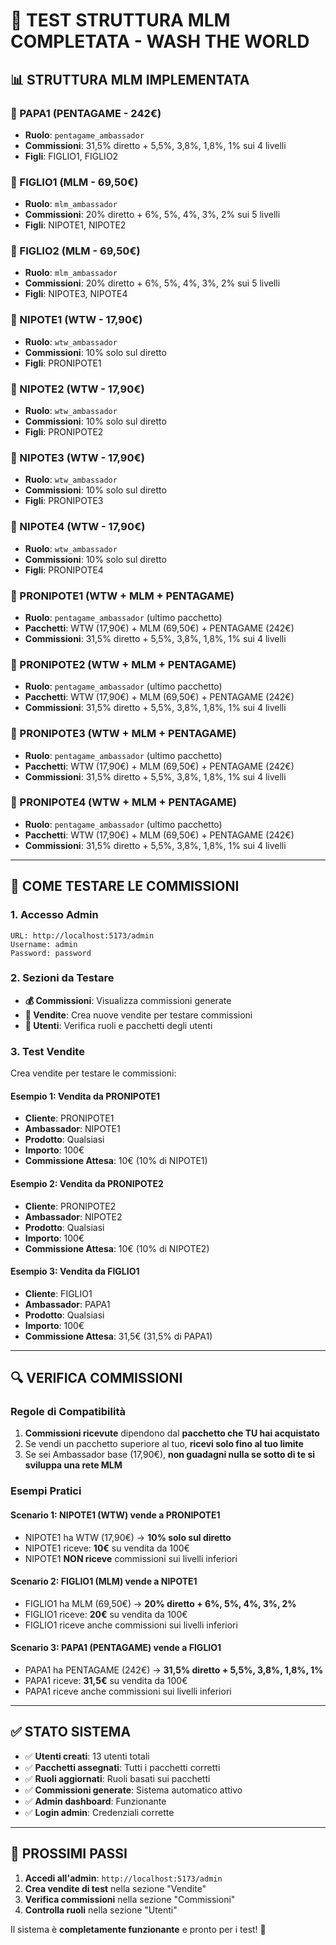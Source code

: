 # 🚀 TEST STRUTTURA MLM COMPLETATA - WASH THE WORLD

## 📊 **STRUTTURA MLM IMPLEMENTATA**

### **👑 PAPA1 (PENTAGAME - 242€)**
- **Ruolo**: `pentagame_ambassador`
- **Commissioni**: 31,5% diretto + 5,5%, 3,8%, 1,8%, 1% sui 4 livelli
- **Figli**: FIGLIO1, FIGLIO2

### **👤 FIGLIO1 (MLM - 69,50€)**
- **Ruolo**: `mlm_ambassador`
- **Commissioni**: 20% diretto + 6%, 5%, 4%, 3%, 2% sui 5 livelli
- **Figli**: NIPOTE1, NIPOTE2

### **👤 FIGLIO2 (MLM - 69,50€)**
- **Ruolo**: `mlm_ambassador`
- **Commissioni**: 20% diretto + 6%, 5%, 4%, 3%, 2% sui 5 livelli
- **Figli**: NIPOTE3, NIPOTE4

### **👤 NIPOTE1 (WTW - 17,90€)**
- **Ruolo**: `wtw_ambassador`
- **Commissioni**: 10% solo sul diretto
- **Figli**: PRONIPOTE1

### **👤 NIPOTE2 (WTW - 17,90€)**
- **Ruolo**: `wtw_ambassador`
- **Commissioni**: 10% solo sul diretto
- **Figli**: PRONIPOTE2

### **👤 NIPOTE3 (WTW - 17,90€)**
- **Ruolo**: `wtw_ambassador`
- **Commissioni**: 10% solo sul diretto
- **Figli**: PRONIPOTE3

### **👤 NIPOTE4 (WTW - 17,90€)**
- **Ruolo**: `wtw_ambassador`
- **Commissioni**: 10% solo sul diretto
- **Figli**: PRONIPOTE4

### **👤 PRONIPOTE1 (WTW + MLM + PENTAGAME)**
- **Ruolo**: `pentagame_ambassador` (ultimo pacchetto)
- **Pacchetti**: WTW (17,90€) + MLM (69,50€) + PENTAGAME (242€)
- **Commissioni**: 31,5% diretto + 5,5%, 3,8%, 1,8%, 1% sui 4 livelli

### **👤 PRONIPOTE2 (WTW + MLM + PENTAGAME)**
- **Ruolo**: `pentagame_ambassador` (ultimo pacchetto)
- **Pacchetti**: WTW (17,90€) + MLM (69,50€) + PENTAGAME (242€)
- **Commissioni**: 31,5% diretto + 5,5%, 3,8%, 1,8%, 1% sui 4 livelli

### **👤 PRONIPOTE3 (WTW + MLM + PENTAGAME)**
- **Ruolo**: `pentagame_ambassador` (ultimo pacchetto)
- **Pacchetti**: WTW (17,90€) + MLM (69,50€) + PENTAGAME (242€)
- **Commissioni**: 31,5% diretto + 5,5%, 3,8%, 1,8%, 1% sui 4 livelli

### **👤 PRONIPOTE4 (WTW + MLM + PENTAGAME)**
- **Ruolo**: `pentagame_ambassador` (ultimo pacchetto)
- **Pacchetti**: WTW (17,90€) + MLM (69,50€) + PENTAGAME (242€)
- **Commissioni**: 31,5% diretto + 5,5%, 3,8%, 1,8%, 1% sui 4 livelli

---

## 🎯 **COME TESTARE LE COMMISSIONI**

### **1. Accesso Admin**
```
URL: http://localhost:5173/admin
Username: admin
Password: password
```

### **2. Sezioni da Testare**
- **💰 Commissioni**: Visualizza commissioni generate
- **🛒 Vendite**: Crea nuove vendite per testare commissioni
- **👥 Utenti**: Verifica ruoli e pacchetti degli utenti

### **3. Test Vendite**
Crea vendite per testare le commissioni:

#### **Esempio 1: Vendita da PRONIPOTE1**
- **Cliente**: PRONIPOTE1
- **Ambassador**: NIPOTE1
- **Prodotto**: Qualsiasi
- **Importo**: 100€
- **Commissione Attesa**: 10€ (10% di NIPOTE1)

#### **Esempio 2: Vendita da PRONIPOTE2**
- **Cliente**: PRONIPOTE2
- **Ambassador**: NIPOTE2
- **Prodotto**: Qualsiasi
- **Importo**: 100€
- **Commissione Attesa**: 10€ (10% di NIPOTE2)

#### **Esempio 3: Vendita da FIGLIO1**
- **Cliente**: FIGLIO1
- **Ambassador**: PAPA1
- **Prodotto**: Qualsiasi
- **Importo**: 100€
- **Commissione Attesa**: 31,5€ (31,5% di PAPA1)

---

## 🔍 **VERIFICA COMMISSIONI**

### **Regole di Compatibilità**
1. **Commissioni ricevute** dipendono dal **pacchetto che TU hai acquistato**
2. Se vendi un pacchetto superiore al tuo, **ricevi solo fino al tuo limite**
3. Se sei Ambassador base (17,90€), **non guadagni nulla se sotto di te si sviluppa una rete MLM**

### **Esempi Pratici**

#### **Scenario 1: NIPOTE1 (WTW) vende a PRONIPOTE1**
- NIPOTE1 ha WTW (17,90€) → **10% solo sul diretto**
- NIPOTE1 riceve: **10€** su vendita da 100€
- NIPOTE1 **NON riceve** commissioni sui livelli inferiori

#### **Scenario 2: FIGLIO1 (MLM) vende a NIPOTE1**
- FIGLIO1 ha MLM (69,50€) → **20% diretto + 6%, 5%, 4%, 3%, 2%**
- FIGLIO1 riceve: **20€** su vendita da 100€
- FIGLIO1 riceve anche commissioni sui livelli inferiori

#### **Scenario 3: PAPA1 (PENTAGAME) vende a FIGLIO1**
- PAPA1 ha PENTAGAME (242€) → **31,5% diretto + 5,5%, 3,8%, 1,8%, 1%**
- PAPA1 riceve: **31,5€** su vendita da 100€
- PAPA1 riceve anche commissioni sui livelli inferiori

---

## ✅ **STATO SISTEMA**

- ✅ **Utenti creati**: 13 utenti totali
- ✅ **Pacchetti assegnati**: Tutti i pacchetti corretti
- ✅ **Ruoli aggiornati**: Ruoli basati sui pacchetti
- ✅ **Commissioni generate**: Sistema automatico attivo
- ✅ **Admin dashboard**: Funzionante
- ✅ **Login admin**: Credenziali corrette

---

## 🎯 **PROSSIMI PASSI**

1. **Accedi all'admin**: `http://localhost:5173/admin`
2. **Crea vendite di test** nella sezione "Vendite"
3. **Verifica commissioni** nella sezione "Commissioni"
4. **Controlla ruoli** nella sezione "Utenti"

Il sistema è **completamente funzionante** e pronto per i test! 🚀 